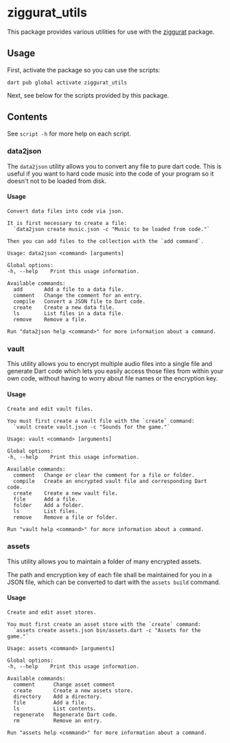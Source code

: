 # ziggurat_utils

This package provides various utilities for use with the [ziggurat](https://pub.dev/packages/ziggurat) package.

## Usage

First, activate the package so you can use the scripts:

```shell
dart pub global activate ziggurat_utils
```

Next, see below for the scripts provided by this package.

## Contents

See `script -h` for more help on each script.

### data2json

The `data2json` utility allows you to convert any file to pure dart code. This is useful if you want to hard code music into the code of your program so it doesn't not to be loaded from disk.

#### Usage

```shell
Convert data files into code via json.

It is first necessary to create a file:
  `data2json create music.json -c "Music to be loaded from code."`

Then you can add files to the collection with the `add command`.

Usage: data2json <command> [arguments]

Global options:
-h, --help    Print this usage information.

Available commands:
  add       Add a file to a data file.
  comment   Change the comment for an entry.
  compile   Convert a JSON file to Dart code.
  create    Create a new data file.
  ls        List files in a data file.
  remove    Remove a file.

Run "data2json help <command>" for more information about a command.
```

### vault

This utility allows you to encrypt multiple audio files into a single file and generate Dart code which lets you easily access those files from within your own code, without having to worry about file names or the encryption key.

#### Usage

```shell
Create and edit vault files.

You must first create a vault file with the `create` command:
  `vault create vault.json -c "Sounds for the game."`

Usage: vault <command> [arguments]

Global options:
-h, --help    Print this usage information.

Available commands:
  comment   Change or clear the comment for a file or folder.
  compile   Create an encrypted vault file and corresponding Dart code.
  create    Create a new vault file.
  file      Add a file.
  folder    Add a folder.
  ls        List files.
  remove    Remove a file or folder.

Run "vault help <command>" for more information about a command.
```

### assets

This utility allows you to maintain a folder of many encrypted assets.

The path and encryption key of each file shall be maintained for you in a JSON file, which can be converted to dart with the `assets build` command.

#### Usage

```shell
Create and edit asset stores.

You must first create an asset store with the `create` command:
  `assets create assets.json bin/assets.dart -c "Assets for the game."`

Usage: assets <command> [arguments]

Global options:
-h, --help    Print this usage information.

Available commands:
  comment      Change asset comment
  create       Create a new assets store.
  directory    Add a directory.
  file         Add a file.
  ls           List contents.
  regenerate   Regenerate Dart code.
  rm           Remove an entry.

Run "assets help <command>" for more information about a command.
```
